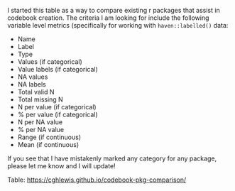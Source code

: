 I started this table as a way to compare existing r packages that assist in codebook creation. The criteria I am looking for include the following variable level metrics (specifically for working with `haven::labelled()` data:

- Name
- Label
- Type
- Values (if categorical)
- Value labels (if categorical)
- NA values
- NA labels
- Total valid N
- Total missing N
- N per value (if categorical)
- % per value (if categorical)
- N per NA value
- % per NA value
- Range (if continuous)
- Mean (if continuous)

If you see that I have mistakenly marked any category for any package, please let me know and I will update!

Table: https://cghlewis.github.io/codebook-pkg-comparison/
